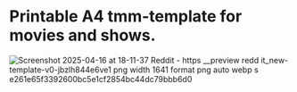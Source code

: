# Printable A4 tmm-template for movies and shows.

![Screenshot 2025-04-16 at 18-11-37 Reddit - https __preview redd it_new-template-v0-jbzlh844e6ve1 png width 1641 format png auto webp s e261e65f3392600bc5e1cf2854bc44dc79bbb6d0](https://github.com/user-attachments/assets/955f6722-ef73-4a07-85a2-74ecc2885abd)
